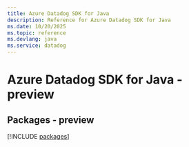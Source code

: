 ```yaml
---
title: Azure Datadog SDK for Java
description: Reference for Azure Datadog SDK for Java
ms.date: 10/20/2025
ms.topic: reference
ms.devlang: java
ms.service: datadog
---
```

# Azure Datadog SDK for Java - preview
## Packages - preview
[!INCLUDE [packages](datadog-index.md)]